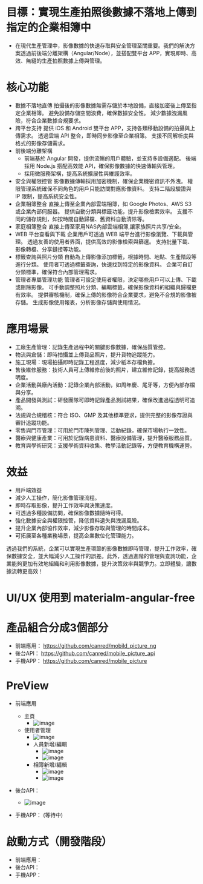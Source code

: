 # 目標：實現生產拍照後數據不落地上傳到指定的企業相簿中
  - 在現代生產管理中，影像數據的快速存取與安全管理至關重要。我們的解決方案透過前後端分離架構（Angular/Node），並搭配雙平台 APP，實現即時、高效、無縫的生產拍照數據上傳與管理。
# 核心功能
  - 數據不落地直傳
    拍攝後的影像數據無需存儲於本地設備，直接加密後上傳至指定企業相簿。
    避免設備存儲空間浪費，確保數據安全性。
    減少數據洩漏風險，符合企業數據合規要求。
  - 跨平台支持
    提供 iOS 和 Android 雙平台 APP，支持各類移動設備的拍攝與上傳需求。
    透過雲端 API 整合，即時同步影像至企業相簿。
    支援不同解析度與格式的影像存儲需求。
  - 前後端分離架構
    - 前端基於 Angular 開發，提供流暢的用戶體驗，並支持多設備適配。
      後端採用 Node.js 搭配高效能 API，確保影像數據的快速傳輸與管理。
    - 採用微服務架構，提高系統擴展性與維護效率。
  - 安全與權限控管
    影像數據傳輸採用加密機制，確保企業機密資訊不外洩。
    權限管理系統確保不同角色的用戶只能訪問對應影像資料。
    支持二階段驗證與 IP 限制，提高系統安全性。
  - 企業相簿整合
    直接上傳至企業內部雲端相簿，如 Google Photos、AWS S3 或企業內部伺服器。
    提供自動分類與標籤功能，提升影像檢索效率。
    支援不同的儲存規則，如按時間自動歸檔、舊資料自動清除等。
  - 家庭相簿整合
    直接上傳至家用NAS內部雲端相簿,讓家族照片共享/安全。
  - WEB 平台查看與下載
    企業用戶可透過 WEB 端平台進行影像瀏覽、下載與管理。
    透過友善的使用者界面，提供高效的影像檢索與篩選。
    支持批量下載、影像轉檔、分享鏈接等功能。
  - 標籤查詢與照片分類
    自動為上傳影像添加標籤，根據時間、地點、生產階段等進行分類。
    使用者可透過標籤查詢，快速找到特定的影像資料。
    企業可自訂分類標準，確保符合內部管理需求。
  - 管理者專屬管理功能
    管理者可設定使用者權限，決定哪些用戶可以上傳、下載或刪除影像。
    可手動調整照片分類、編輯標籤，確保影像資料的組織與歸檔更有效率。
    提供審核機制，確保上傳的影像符合企業要求，避免不合規的影像被存儲。
    生成影像使用報表，分析影像存儲與使用情況。
# 應用場景
  - 工廠生產管理：記錄生產過程中的關鍵影像數據，確保品質管控。
  - 物流與倉儲：即時拍攝並上傳貨品照片，提升貨物追蹤能力。
  - 施工現場：現場拍攝即時記錄工程進度，減少紙本存檔負擔。
  - 售後維修服務：技術人員可上傳維修前後的照片，建立維修記錄，提高服務透明度。
  - 企業活動與廠內活動：記錄企業內部活動，如周年慶、尾牙等，方便內部存檔與分享。
  - 產品開發與測試：研發團隊可即時記錄產品測試結果，確保改進過程透明可追溯。
  - 法規與合規稽核：符合 ISO、GMP 及其他標準要求，提供完整的影像存證與審計追蹤功能。
  - 零售與門市管理：可用於門市陳列管理、活動紀錄，確保市場執行一致性。
  - 醫療與健康產業：可用於記錄病患資料、醫療設備管理，提升醫療服務品質。
  - 教育與學術研究：支援學術資料收集、教學活動記錄等，方便教育機構運營。

# 效益
  - 用戶端效益
  - 減少人工操作，簡化影像管理流程。
  - 即時存取影像，提升工作效率與決策速度。
  - 可透過多種設備訪問，確保影像數據隨時可得。
  - 強化數據安全與權限控管，降低資料遺失與洩漏風險。
  - 提升企業內部協作效率，減少影像存取與管理的時間成本。
  - 可拓展至各種業務場景，提高企業數位化管理能力。

透過我們的系統，企業可以實現生產環節的影像數據即時管理，提升工作效率，確保數據安全，並大幅減少人工操作的誤差。此外，透過進階的管理與查詢功能，企業能夠更加有效地組織和利用影像數據，提升決策效率與競爭力。立即體驗，讓數據流轉更高效！

# UI/UX 使用到 materialm-angular-free

# 產品組合分成3個部分
  - 前端應用： https://github.com/canred/mobild_picture_ng
  - 後台API：  https://github.com/canred/mobile_picture_api
  - 手機APP：  https://github.com/canred/mobile_picture

# PreView
  - 前端應用
    - 主頁   
      - ![image](https://github.com/user-attachments/assets/9329675a-599c-4559-9b44-27436b6e8eba)
    - 使用者管理
      - ![image](https://github.com/user-attachments/assets/a31f391a-59f6-42ff-83a3-ed81f751de8e)
      - 人員新增/編輯
        - ![image](https://github.com/user-attachments/assets/7496b78c-3a50-4146-aea0-2dde8eb7c060)
        - ![image](https://github.com/user-attachments/assets/b82aec91-ddc6-47ba-882a-277619c25c26)
      - 相簿新增/編輯
        - ![image](https://github.com/user-attachments/assets/d994950e-97f0-4093-999d-d4f373f1addc)
        - ![image](https://github.com/user-attachments/assets/ce57e965-c583-499d-af86-7e844c245542)


  - 後台API：  
    - ![image](https://github.com/user-attachments/assets/197d4119-20ea-45c1-85b4-ca093c31fa93)

  - 手機APP：  (等待中)

# 啟動方式（開發階段）
  - 前端應用：
  - 後台API：
  - 手機APP：

  
